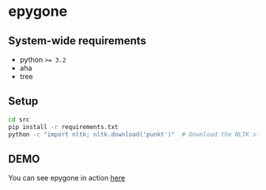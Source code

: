 # epygone

## System-wide requirements

- python `>= 3.2`
- aha
- tree

## Setup

```bash
cd src
pip install -r requirements.txt
python -c "import nltk; nltk.download('punkt')"  # Download the NLTK stuff
```

## DEMO

You can see epygone in action [here](http://tadek.tele.com.pl/litgen)